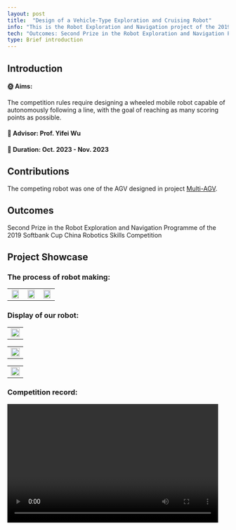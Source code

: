 ```yaml
---
layout: post
title:  "Design of a Vehicle-Type Exploration and Cruising Robot"
info: "This is the Robot Exploration and Navigation project of the 2019 SoftBank Cup China Robotics Skills Competition."
tech: "Outcomes: Second Prize in the Robot Exploration and Navigation Programme of the 2019 Softbank Cup China Robotics Skills Competition "
type: Brief introduction
---
```


## Introduction

#### &#127774; Aims: 

The competition rules require designing a wheeled mobile robot capable of autonomously following a line, with the goal of reaching as many scoring points as possible.

#### &#128221; Advisor: Prof. Yifei Wu 

#### &#128197; Duration: Oct. 2023 - Nov. 2023

## Contributions

The competing robot was one of the AGV designed in project [Multi-AGV](https://effun.xyz/2019-10-21/Design-and-Implementation-of-a-Multi-AGV-Warehouse-Management-System). 



## Outcomes
 
Second Prize in the Robot Exploration and Navigation Programme of the 2019 Softbank Cup China Robotics Skills Competition

## Project Showcase

### The process of robot making:

<table rules="none" align="center">
	<tr>
		<td>
			<center>
				<img src="https://effun.xyz/assets/img/20191020/微信图片_20240906151349.jpg" width="90%" />
				<br/>
				<font color="AAAAAA"></font>
			</center>
		</td>
		<td>
			<center>
				<img src="https://effun.xyz/assets/img/20191020/微信图片_20240906151348.jpg" width="90%" />
				<br/>
				<font color="AAAAAA"></font>
			</center>
		</td>
		<td>
			<center>
				<img src="https://effun.xyz/assets/img/20191020/微信图片_20240906151346.jpg" width="90%" />
				<br/>
				<font color="AAAAAA"></font>
			</center>
		</td>
	</tr>
</table>

### Display of our robot:

<table rules="none" align="center">
	<tr>
		<td>
			<center>
				<img src="https://effun.xyz/assets/img/20191020/微信图片_20240906151343.jpg" width="100%" />
				<br/>
				<font color="AAAAAA"></font>
			</center>
		</td>
	</tr>
</table>
<table rules="none" align="center">
	<tr>
		<td>
			<center>
				<img src="https://effun.xyz/assets/img/20191020/微信图片_20240906151342.jpg" width="100%" />
				<br/>
				<font color="AAAAAA"></font>
			</center>
		</td>
	</tr>
</table>

<table rules="none" align="center">
	<tr>
		<td>
			<center>
				<img src="https://effun.xyz/assets/img/20191020/微信图片_20240906151345.jpg" width="100%" />
				<br/>
				<font color="AAAAAA"></font>
			</center>
		</td>
	</tr>
</table>

### Competition record:

<video width="480" height="270" controls>
    
    <source src="https://effun.xyz/assets/img/20191020/1.mp4" type="video/mp4">

</video>